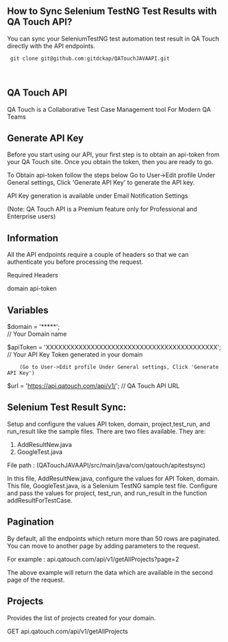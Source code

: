 ## How to Sync Selenium TestNG Test Results with QA Touch API?

You can sync your SeleniumTestNG test automation test result in QA Touch directly with the API endpoints. 


	 git clone git@github.com:gitdckap/QATouchJAVAAPI.git

​​
##	QA Touch API

QA Touch is a Collaborative Test Case Management tool For Modern QA Teams


## Generate API Key

Before you start using our API, your first step is to obtain an api-token from your QA Touch site. Once you obtain the token, then you are ready to go.

To Obtain api-token follow the steps below Go to User->Edit profile Under General settings, Click 'Generate API Key' to generate the API key.

API Key generation is available under Email Notification Settings

(Note: QA Touch API is a Premium feature only for Professional and Enterprise users)

## Information

All the API endpoints require a couple of headers so that we can authenticate you before processing the request.

Required Headers

domain
api-token

## Variables

$domain = '*****';              
		// Your Domain name

$apiToken = 'XXXXXXXXXXXXXXXXXXXXXXXXXXXXXXXXXXXXXXXXXX';   
		// Your API Key Token generated in your domain 
		
		(Go to User->Edit profile Under General settings, Click 'Generate API Key')

$url    = 'https://api.qatouch.com/api/v1/';                // QA Touch API URL


## Selenium Test Result Sync:
Setup and configure the values API token, domain, project,test_run, and run_result like the sample files.
There are two files available. They are:
1. AddResultNew.java 
2. GoogleTest.java

File path : (QATouchJAVAAPI/src/main/java/com/qatouch/apitestsync)

In this file, AddResultNew.java, configure the values for API Token, domain. 
This file, GoogleTest.java, is a Selenium TestNG sample test file. Configure and pass the values for project, test_run, and run_result in the function addResultForTestCase.




## Pagination

By default, all the endpoints which return more than 50 rows are paginated. You can move to another page by adding parameters to the request.

For example : api.qatouch.com/api/v1/getAllProjects?page=2

The above example will return the data which are available in the second page of the request.


## Projects

Provides the list of projects created for your domain.

GET api.qatouch.com/api/v1/getAllProjects
